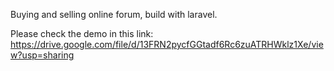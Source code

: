 Buying and selling online forum, build with laravel.

Please check the demo in this link:
https://drive.google.com/file/d/13FRN2pycfGGtadf6Rc6zuATRHWklz1Xe/view?usp=sharing